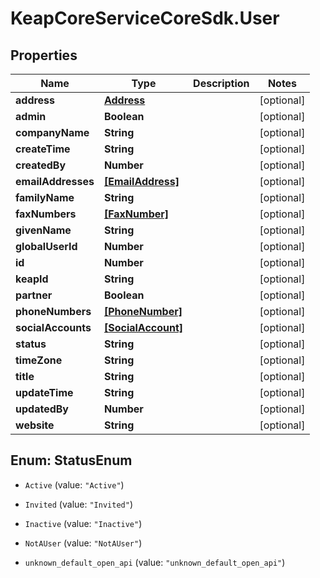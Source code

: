 # KeapCoreServiceCoreSdk.User

## Properties

Name | Type | Description | Notes
------------ | ------------- | ------------- | -------------
**address** | [**Address**](Address.md) |  | [optional] 
**admin** | **Boolean** |  | [optional] 
**companyName** | **String** |  | [optional] 
**createTime** | **String** |  | [optional] 
**createdBy** | **Number** |  | [optional] 
**emailAddresses** | [**[EmailAddress]**](EmailAddress.md) |  | [optional] 
**familyName** | **String** |  | [optional] 
**faxNumbers** | [**[FaxNumber]**](FaxNumber.md) |  | [optional] 
**givenName** | **String** |  | [optional] 
**globalUserId** | **Number** |  | [optional] 
**id** | **Number** |  | [optional] 
**keapId** | **String** |  | [optional] 
**partner** | **Boolean** |  | [optional] 
**phoneNumbers** | [**[PhoneNumber]**](PhoneNumber.md) |  | [optional] 
**socialAccounts** | [**[SocialAccount]**](SocialAccount.md) |  | [optional] 
**status** | **String** |  | [optional] 
**timeZone** | **String** |  | [optional] 
**title** | **String** |  | [optional] 
**updateTime** | **String** |  | [optional] 
**updatedBy** | **Number** |  | [optional] 
**website** | **String** |  | [optional] 



## Enum: StatusEnum


* `Active` (value: `"Active"`)

* `Invited` (value: `"Invited"`)

* `Inactive` (value: `"Inactive"`)

* `NotAUser` (value: `"NotAUser"`)

* `unknown_default_open_api` (value: `"unknown_default_open_api"`)




